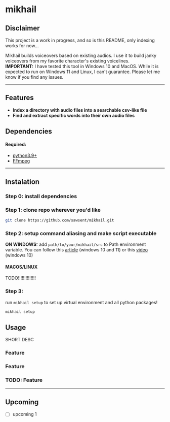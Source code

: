 # mikhail

## Disclaimer
This project is a work in progress, and so is this README, only indexing works for now...

Mikhail builds voiceovers based on existing audios. I use it to build janky voiceovers from my favorite character's existing voicelines. <br>
**IMPORTANT:** I have tested this tool in Windows 10 and MacOS. While it is expected to run on Windows 11 and Linux, I can't guarantee. Please let me know if you find any issues.

---

## Features
- **Index a directory with audio files into a searchable csv-like file**
- **Find and extract specific words into their own audio files**



## Dependencies
#### Required:
- [python3.9+](https://www.python.org/downloads/)
- [FFmpeg](https://www.ffmpeg.org/) 

---

## Instalation
### Step 0: install dependencies
### Step 1: clone repo wherever you'd like
```sh
git clone https://github.com/sawsent/mikhail.git
```
### Step 2: setup command aliasing and make script executable
**ON WINDOWS:** add `path/to/your/mikhail/src` to Path environment variable. You can follow this [article](https://www.eukhost.com/kb/how-to-add-to-the-path-on-windows-10-and-windows-11/) (windows 10 and 11) or this [video](https://www.youtube.com/watch?v=gb9e3m98avk) (windows 10)

#### MACOS/LINUX
TODO!!!!!!!!!!!!!!

### Step 3:
run `mikhail setup` to set up virtual environment and all python packages!
```sh
mikhail setup
```

## Usage
SHORT DESC

### Feature
### Feature
### TODO: Feature

---

## Upcoming
- [ ] upcoming 1
